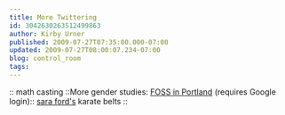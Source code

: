 ```yaml
---
title: More Twittering
id: 3042630263512499863
author: Kirby Urner
published: 2009-07-27T07:35:00.000-07:00
updated: 2009-07-27T08:00:07.234-07:00
blog: control_room
tags: 
---
```


[](https://blogger.googleusercontent.com/img/b/R29vZ2xl/AVvXsEjuHwghQ0jD60ZI0k8uLKnu0fTzMGOcvYMddiL6gW4eU43pdRcFTILmVGlB_W1UQz5ofLkIF5ps4c9GhqX1-y9fJTXGuVFrTyq1THG36U6ONIak-Y59sr7jur_I5AULQQYymMDH/s1600-h/geeks_vs_nerds.png):: math casting ::More gender studies:  [FOSS in Portland](http://tinyurl.com/nueoqg) (requires Google login)[](http://twitpic.com/bpt3j):: [sara ford's](http://controlroom.blogspot.com/2009/06/welcome-to-codeplex.html) karate belts ::